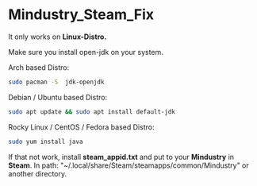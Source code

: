 # Mindustry_Steam_Fix

It only works on **Linux-Distro.**

Make sure you install open-jdk on your system.

Arch based Distro:
```bash
sudo pacman -S 	jdk-openjdk
```

Debian / Ubuntu based Distro:
```bash
sudo apt update && sudo apt install default-jdk
```

Rocky Linux / CentOS / Fedora based Distro:
```bash
sudo yum install java
```

If that not work, install **steam_appid.txt** and put to your **Mindustry** in **Steam**.
In path: "~/.local/share/Steam/steamapps/common/Mindustry" or another directory.
